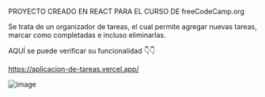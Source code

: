 PROYECTO CREADO EN REACT PARA EL CURSO DE freeCodeCamp.org

Se trata de un organizador de tareas, el cual permite agregar nuevas tareas, marcar como completadas e incluso eliminarlas.


AQUÍ se puede verificar su funcionalidad 👇👇

https://aplicacion-de-tareas.vercel.app/

![image](https://user-images.githubusercontent.com/116028887/229593540-92373548-054f-404f-aea7-407b3338a467.png)
